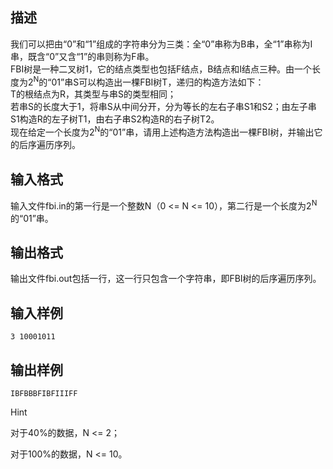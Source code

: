 ## 描述

我们可以把由“0”和“1”组成的字符串分为三类：全“0”串称为B串，全“1”串称为I串，既含“0”又含“1”的串则称为F串。<br /> FBI树是一种二叉树1，它的结点类型也包括F结点，B结点和I结点三种。由一个长度为2<sup>N</sup>的“01”串S可以构造出一棵FBI树T，递归的构造方法如下：<br /> T的根结点为R，其类型与串S的类型相同；<br /> 若串S的长度大于1，将串S从中间分开，分为等长的左右子串S1和S2；由左子串S1构造R的左子树T1，由右子串S2构造R的右子树T2。<br /> 现在给定一个长度为2<sup>N</sup>的“01”串，请用上述构造方法构造出一棵FBI树，并输出它的后序遍历序列。<br />

## 输入格式

输入文件fbi.in的第一行是一个整数N（0 <= N <= 10），第二行是一个长度为2<sup>N</sup>的“01”串。

## 输出格式

输出文件fbi.out包括一行，这一行只包含一个字符串，即FBI树的后序遍历序列。

## 输入样例

```plaintext
3 10001011
```

## 输出样例

```plaintext
IBFBBBFIBFIIIFF
```

Hint

对于40%的数据，N <= 2；<br /> <p> 对于100%的数据，N <= 10。 </p> <p> <img src="/JudgeOnline/upload/image/20170603/20170603220557_37099.bmp" alt="" /> </p>



 

